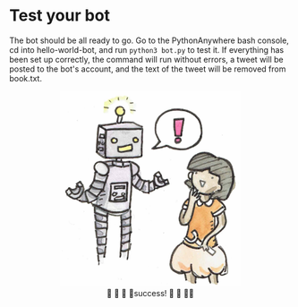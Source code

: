 # Test your bot
The bot should be all ready to go. Go to the PythonAnywhere bash console, cd into hello-world-bot, and run ``python3 bot.py`` to test it. If everything has been set up correctly, the command will run without errors, a tweet will be posted to the bot's account, and the text of the tweet will be removed from book.txt.
<center><img src="robot2.jpg" height="350"><br>
  🌷 🌸 🌹 🌺success! 🌺 🌹 🌸🌷
</center> 
